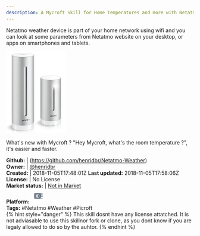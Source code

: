 ```yaml
---
description: A Mycroft Skill for Home Temperatures and more with Netatmo
---
```

Netatmo weather device is part of your home network using wifi and you can look at some parameters from Netatmo website on your desktop, or apps on smartphones and tablets.

[![Netatmo_weather station](https://raw.githubusercontent.com/henridbr/Netatmo-Weather/master/images/Netatmo-device.png
)](https://www.netatmo.com/en-US/product/weather/)

What's new with Mycroft ? "Hey Mycroft, what's the room temperature ?", it's easier and faster.

**Github:** | (https://github.com/henridbr/Netatmo-Weather)  
**Owner:** | [@henridbr](https://github.com/henridbr)  
**Created:** | 2018-11-05T17:48:01Z  **Last updated:** 2018-11-05T17:58:06Z  
**License:** | No License  
**Market status:** | [Not in Market](https://market.mycroft.ai/skill/)  
**Platform:**   ![](.gitbook/assets/picroft-icon.png)   
**Tags:** \#Netatmo \#Weather \#Picroft   
{% hint style="danger" %}
This skill dosnt have any license attatched. It is not adviasable to use this skillnor fork or clone, as you dont know if you are legaly allowed to do so by the auhtor.
{% endhint %}
